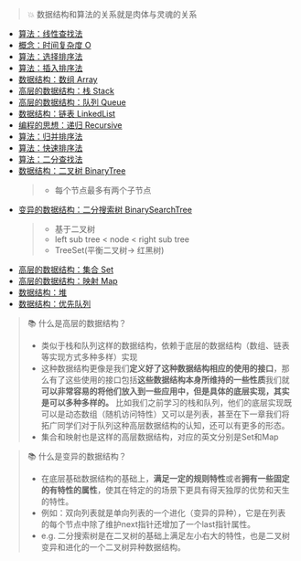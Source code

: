 

> :boom:  数据结构和算法的关系就是肉体与灵魂的关系

* [算法：线性查找法](img/image_2022-02-22-17-03-14.png)
* [概念：时间复杂度 O](时间复杂度.md)
* [算法：选择排序法](img/image_2022-02-23-11-18-53.png)
* [算法：插入排序法](img/image_2022-02-24-10-38-44.png)
* [数据结构：数组 Array](img/image_2022-02-24-09-31-55.png)
* [高层的数据结构：栈 Stack](img/image_2022-02-24-14-03-57.png)
* [高层的数据结构：队列 Queue](img/image_2022-02-24-15-41-57.png)
* [数据结构：链表 LinkedList](链表_2022_02_25.md)
* [编程的思想：递归 Recursive](递归_2022_02_25.md)
* [算法：归并排序法](归并排序法_2022_02_25.md)
* [算法：快速排序法](快速排序法_2022_03_08.md)
* [算法：二分查找法](二分查找法_2022_03_13.md)
* [数据结构：二叉树 BinaryTree](二叉树_2022_03_16.md)
  > - 每个节点最多有两个子节点
* [变异的数据结构：二分搜索树 BinarySearchTree](二分搜索树_2022_03_15.md) 
  > - 基于二叉树 
  > - left sub tree < node < right sub tree
  > - TreeSet(平衡二叉树-> 红黑树)
* [高层的数据结构：集合 Set](集合_2022_03_17.md)
* [高层的数据结构：映射 Map](映射_2022_03_17.md)
* [数据结构：堆](堆_2022_03_19.md)
* [数据结构：优先队列](优先队列_2022_03_19.md)


> :books: 什么是高层的数据结构？
> * 类似于栈和队列这样的数据结构，依赖于底层的数据结构（数组、链表等实现方式多种多样）实现
> * 这种数据结构更像是我们**定义好了这种数据结构相应的使用的接口**，那么有了这些使用的接口包括**这些数据结构本身所维持的一些性质**我们就**可以非常容易的将他们放入到一些应用中，但是具体的底层实现，其实是可以多种多样的。** 比如我们之前学习的栈和队列，他们的底层实现既可以是动态数组（随机访问特性）又可以是列表，甚至在下一章我们将拓广同学们对于队列这种高层数据结构的认知，还可以有更多的形态。
> * 集合和映射也是这样的高层数据结构，对应的英文分别是Set和Map



> :books: 什么是变异的数据结构？
> * 在底层基础数据结构的基础上，**满足一定的规则特性**或者**拥有一些固定的有特性的属性**，使其在特定的的场景下更具有得天独厚的优势和天生的特性。
> * 例如：双向列表就是单向列表的一个进化（变异的异种），它是在列表的每个节点中除了维护next指针还增加了一个last指针属性。
> * e.g. 二分搜索树是在二叉树的基础上满足左小右大的特性，也是二叉树变异和进化的一个二叉树异种数据结构。




























































